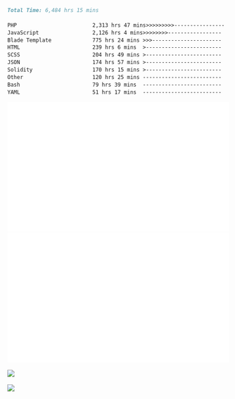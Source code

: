 <!--START_SECTION:waka-->

```markdown
Total Time: 6,484 hrs 15 mins

PHP                        2,313 hrs 47 mins>>>>>>>>>----------------   35.03 %
JavaScript                 2,126 hrs 4 mins>>>>>>>>-----------------   32.19 %
Blade Template             775 hrs 24 mins >>>----------------------   11.74 %
HTML                       239 hrs 6 mins  >------------------------   03.62 %
SCSS                       204 hrs 49 mins >------------------------   03.10 %
JSON                       174 hrs 57 mins >------------------------   02.65 %
Solidity                   170 hrs 15 mins >------------------------   02.58 %
Other                      120 hrs 25 mins -------------------------   01.82 %
Bash                       79 hrs 39 mins  -------------------------   01.21 %
YAML                       51 hrs 17 mins  -------------------------   00.78 %
```

<!--END_SECTION:waka-->

![](https://raw.githubusercontent.com/DrMaxis/github-stats-transparent/output/generated/overview.svg)
![](https://raw.githubusercontent.com/DrMaxis/github-stats-transparent/output/generated/languages.svg)

![](https://git-readme-stats-drmaxis-projects.vercel.app/api?username=drmaxis&show_icons=true&theme=outrun&count_private=true&show=reviews,discussions_started,discussions_answered,prs_merged,prs_merged_percentage&custom_title=2024%20Github%20Rank)
 
<a href="https://count.getloli.com/"><img src="https://count.getloli.com/get/@:maxis-the-alchemist?theme=rule34"></a>
<!-- https://count.getloli.com/get/@alchemist?theme=rule34 -->
<br>
